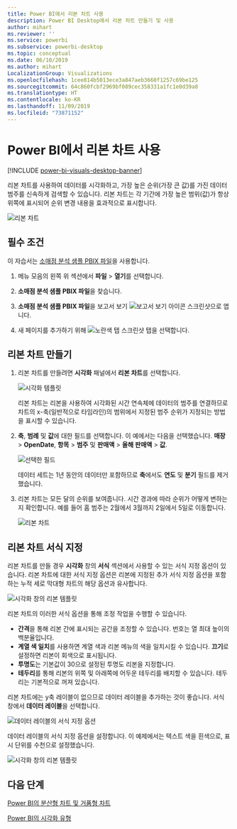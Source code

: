 ```yaml
---
title: Power BI에서 리본 차트 사용
description: Power BI Desktop에서 리본 차트 만들기 및 사용
author: mihart
ms.reviewer: ''
ms.service: powerbi
ms.subservice: powerbi-desktop
ms.topic: conceptual
ms.date: 06/10/2019
ms.author: mihart
LocalizationGroup: Visualizations
ms.openlocfilehash: 1cee814b5013ece3a847aeb3660f1257c69be125
ms.sourcegitcommit: 64c860fcbf2969bf089cec358331a1fc1e0d39a8
ms.translationtype: HT
ms.contentlocale: ko-KR
ms.lasthandoff: 11/09/2019
ms.locfileid: "73871152"
---
```

# <a name="use-ribbon-charts-in-power-bi"></a>Power BI에서 리본 차트 사용

[!INCLUDE [power-bi-visuals-desktop-banner](../includes/power-bi-visuals-desktop-banner.md)]

리본 차트를 사용하여 데이터를 시각화하고, 가장 높은 순위(가장 큰 값)를 가진 데이터 범주를 신속하게 검색할 수 있습니다. 리본 차트는 각 기간에 가장 높은 범위(값)가 항상 위쪽에 표시되어 순위 변경 내용을 효과적으로 표시합니다. 

![리본 차트](media/desktop-ribbon-charts/ribbon-charts-01.png)

## <a name="prerequisites"></a>필수 조건

이 자습서는 [소매점 분석 샘플 PBIX 파일](https://download.microsoft.com/download/9/6/D/96DDC2FF-2568-491D-AAFA-AFDD6F763AE3/Retail%20Analysis%20Sample%20PBIX.pbix)을 사용합니다.

1. 메뉴 모음의 왼쪽 위 섹션에서 **파일** > **열기**를 선택합니다.
   
2. **소매점 분석 샘플 PBIX 파일**을 찾습니다.

1. **소매점 분석 샘플 PBIX 파일**을 보고서 보기 ![보고서 보기 아이콘 스크린샷](media/power-bi-visualization-kpi/power-bi-report-view.png)으로 엽니다.

1. 새 페이지를 추가하기 위해 ![노란색 탭 스크린샷](media/power-bi-visualization-kpi/power-bi-yellow-tab.png) 탭을 선택합니다.

## <a name="create-a-ribbon-chart"></a>리본 차트 만들기

1. 리본 차트를 만들려면 **시각화** 패널에서 **리본 차트**를 선택합니다.

    ![시각화 템플릿](media/desktop-ribbon-charts/power-bi-template.png)

    리본 차트는 리본을 사용하여 시각화된 시간 연속체에 데이터의 범주를 연결하므로 차트의 x-축(일반적으로 타임라인)의 범위에서 지정된 범주 순위가 지정되는 방법을 표시할 수 있습니다.

2. **축**, **범례** 및 **값**에 대한 필드를 선택합니다.  이 예에서는 다음을 선택했습니다. **매장** > **OpenDate**, **항목** > **범주** 및 **판매액** > **올해 판매액** > **값**.  

    ![선택한 필드](media/desktop-ribbon-charts/power-bi-ribbon-values.png)

    데이터 세트는 1년 동안의 데이터만 포함하므로 **축**에서도 **연도** 및 **분기** 필드를 제거했습니다.

3. 리본 차트는 모든 달의 순위를 보여줍니다. 시간 경과에 따라 순위가 어떻게 변하는지 확인합니다. 예를 들어 홈 범주는 2월에서 3월까지 2일에서 5일로 이동합니다.

    ![리본 차트](media/desktop-ribbon-charts/power-bi-ribbon.png)

## <a name="format-a-ribbon-chart"></a>리본 차트 서식 지정
리본 차트를 만들 경우 **시각화** 창의 **서식** 섹션에서 사용할 수 있는 서식 지정 옵션이 있습니다. 리본 차트에 대한 서식 지정 옵션은 리본에 지정된 추가 서식 지정 옵션을 포함하는 누적 세로 막대형 차트의 해당 옵션과 유사합니다.

![시각화 창의 리본 템플릿](media/desktop-ribbon-charts/power-bi-format-ribbon.png)

리본 차트의 이러한 서식 옵션을 통해 조정 작업을 수행할 수 있습니다.

* **간격**을 통해 리본 간에 표시되는 공간을 조정할 수 있습니다. 번호는 열 최대 높이의 백분율입니다.
* **계열 색 일치**를 사용하면 계열 색과 리본 메뉴의 색을 일치시킬 수 있습니다. **끄기**로 설정하면 리본이 회색으로 표시됩니다.
* **투명도**는 기본값이 30으로 설정된 투명도 리본을 지정합니다.
* **테두리**를 통해 리본의 위쪽 및 아래쪽에 어두운 테두리를 배치할 수 있습니다. 테두리는 기본적으로 꺼져 있습니다.

리본 차트에는 y축 레이블이 없으므로 데이터 레이블을 추가하는 것이 좋습니다. 서식 창에서 **데이터 레이블**을 선택합니다. 

![데이터 레이블의 서식 지정 옵션](media/desktop-ribbon-charts/power-bi-labels.png)

데이터 레이블의 서식 지정 옵션을 설정합니다. 이 예제에서는 텍스트 색을 흰색으로, 표시 단위를 수천으로 설정했습니다.

![시각화 창의 리본 템플릿](media/desktop-ribbon-charts/power-bi-data-labels.png)

## <a name="next-steps"></a>다음 단계

[Power BI의 분산형 차트 및 거품형 차트](power-bi-visualization-scatter.md)

[Power BI의 시각화 유형](power-bi-visualization-types-for-reports-and-q-and-a.md)
